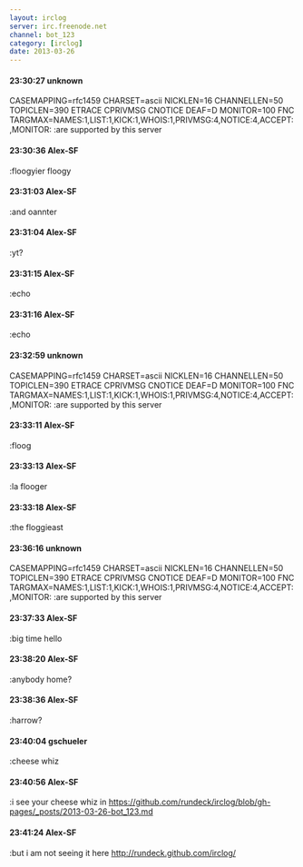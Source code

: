 ```yaml
---
layout: irclog
server: irc.freenode.net
channel: bot_123
category: [irclog]
date: 2013-03-26
---
```


#### 23:30:27 unknown
 CASEMAPPING=rfc1459 CHARSET=ascii NICKLEN=16 CHANNELLEN=50 TOPICLEN=390 ETRACE CPRIVMSG CNOTICE DEAF=D MONITOR=100 FNC TARGMAX=NAMES:1,LIST:1,KICK:1,WHOIS:1,PRIVMSG:4,NOTICE:4,ACCEPT:,MONITOR: :are supported by this server
#### 23:30:36 Alex-SF
 :floogyier floogy
#### 23:31:03 Alex-SF
 :and oannter
#### 23:31:04 Alex-SF
 :yt?
#### 23:31:15 Alex-SF
 :echo
#### 23:31:16 Alex-SF
 :echo
#### 23:32:59 unknown
 CASEMAPPING=rfc1459 CHARSET=ascii NICKLEN=16 CHANNELLEN=50 TOPICLEN=390 ETRACE CPRIVMSG CNOTICE DEAF=D MONITOR=100 FNC TARGMAX=NAMES:1,LIST:1,KICK:1,WHOIS:1,PRIVMSG:4,NOTICE:4,ACCEPT:,MONITOR: :are supported by this server
#### 23:33:11 Alex-SF
 :floog
#### 23:33:13 Alex-SF
 :la flooger
#### 23:33:18 Alex-SF
 :the floggieast
#### 23:36:16 unknown
 CASEMAPPING=rfc1459 CHARSET=ascii NICKLEN=16 CHANNELLEN=50 TOPICLEN=390 ETRACE CPRIVMSG CNOTICE DEAF=D MONITOR=100 FNC TARGMAX=NAMES:1,LIST:1,KICK:1,WHOIS:1,PRIVMSG:4,NOTICE:4,ACCEPT:,MONITOR: :are supported by this server
#### 23:37:33 Alex-SF
 :big time hello
#### 23:38:20 Alex-SF
 :anybody home?
#### 23:38:36 Alex-SF
 :harrow?
#### 23:40:04 gschueler
 :cheese whiz
#### 23:40:56 Alex-SF
 :i see your cheese whiz in https://github.com/rundeck/irclog/blob/gh-pages/_posts/2013-03-26-bot_123.md
#### 23:41:24 Alex-SF
 :but i am not seeing it here http://rundeck.github.com/irclog/
